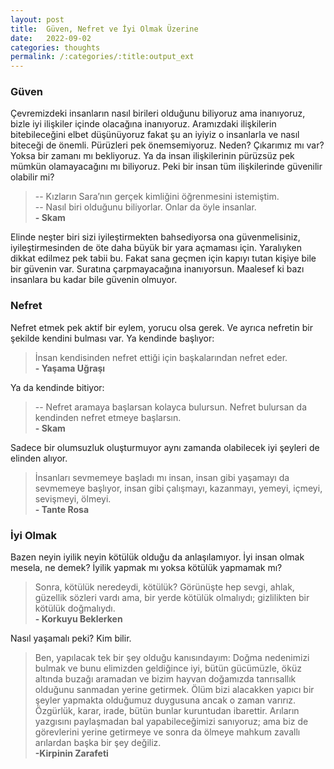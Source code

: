 ```yaml
---
layout: post
title:  Güven, Nefret ve İyi Olmak Üzerine
date:   2022-09-02
categories: thoughts
permalink: /:categories/:title:output_ext
---
```


### Güven
Çevremizdeki insanların nasıl birileri olduğunu biliyoruz ama inanıyoruz, bizle iyi ilişkiler içinde olacağına inanıyoruz. Aramızdaki ilişkilerin bitebileceğini elbet düşünüyoruz fakat şu an iyiyiz o insanlarla ve nasıl biteceği de önemli. Pürüzleri pek önemsemiyoruz. Neden? Çıkarımız mı var? Yoksa bir zamanı mı bekliyoruz. Ya da insan ilişkilerinin pürüzsüz pek mümkün olamayacağını mı biliyoruz. Peki bir insan tüm ilişkilerinde güvenilir olabilir mi?

> -- Kızların Sara’nın gerçek kimliğini öğrenmesini istemiştim.<br> -- Nasıl biri olduğunu biliyorlar. Onlar da öyle insanlar.<br> **- Skam**

Elinde neşter biri sizi iyileştirmekten bahsediyorsa ona güvenmelisiniz, iyileştirmesinden de öte daha büyük bir yara açmaması için. Yaralıyken dikkat edilmez pek tabii bu. Fakat sana geçmen için kapıyı tutan kişiye bile bir güvenin var. Suratına çarpmayacağına inanıyorsun. Maalesef ki bazı insanlara bu kadar bile güvenin olmuyor.

### Nefret
Nefret etmek pek aktif bir eylem, yorucu olsa gerek. Ve ayrıca nefretin bir şekilde kendini bulması var. Ya kendinde başlıyor:

> İnsan kendisinden nefret ettiği için başkalarından nefret eder.<br>**- Yaşama Uğraşı**

Ya da kendinde bitiyor:

> -- Nefret aramaya başlarsan kolayca bulursun. Nefret bulursan da kendinden nefret etmeye başlarsın.<br>**- Skam**

Sadece bir olumsuzluk oluşturmuyor aynı zamanda olabilecek iyi şeyleri de elinden alıyor.

> İnsanları sevmemeye başladı mı insan, insan gibi yaşamayı da sevmemeye başlıyor, insan gibi çalışmayı, kazanmayı, yemeyi, içmeyi, sevişmeyi, ölmeyi.<br>**- Tante Rosa**

### İyi Olmak

Bazen neyin iyilik neyin kötülük olduğu da anlaşılamıyor. İyi insan olmak mesela, ne demek? İyilik yapmak mı yoksa kötülük yapmamak mı?

> Sonra, kötülük neredeydi, kötülük? Görünüşte hep sevgi, ahlak, güzellik sözleri vardı ama, bir yerde kötülük olmalıydı; gizlilikten bir kötülük doğmalıydı.<br>**- Korkuyu Beklerken**

Nasıl yaşamalı peki? Kim bilir.

> Ben, yapılacak tek bir şey olduğu kanısındayım: Doğma nedenimizi bulmak ve bunu elimizden geldiğince iyi, bütün gücümüzle, öküz altında buzağı aramadan ve bizim hayvan doğamızda tanrısallık olduğunu sanmadan yerine getirmek. Ölüm bizi alacakken yapıcı bir şeyler yapmakta olduğumuz duygusuna ancak o zaman varırız. Özgürlük, karar, irade, bütün bunlar kuruntudan ibarettir. Arıların yazgısını paylaşmadan bal yapabileceğimizi sanıyoruz; ama biz de görevlerini yerine getirmeye ve sonra da ölmeye mahkum zavallı arılardan başka bir şey değiliz.<br>**-Kirpinin Zarafeti**
